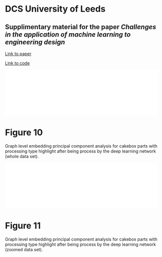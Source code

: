 # DCS University of Leeds

## Supplimentary material for the paper _Challenges in the application of machine learning to engineering design_

[Link to paper](https://www.google.com)

[Link to code](https://www.google.com)

<iframe src="/Figures/scatter_main_annotated.html"
    sandbox="allow-same-origin allow-scripts"
    width="100%"
    scrolling="no"
    seamless="seamless"
    frameborder="0">
</iframe>

# Figure 10
Graph level embedding principal component analysis for cakebox parts with processing type highlight after being process by the deep learning network (whole data set).

<iframe src="/Figures/scatter_zoomed_annotated.html"
    sandbox="allow-same-origin allow-scripts"
    width="100%"
    scrolling="no"
    seamless="seamless"
    frameborder="0">
</iframe>

# Figure 11
Graph level embedding principal component analysis for cakebox parts with processing type highlight after being process by the deep learning network (zoomed data set).